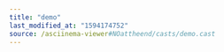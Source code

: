 ```yaml
---
title: "demo"
last_modified_at: "1594174752"
source: /asciinema-viewer#NOattheend/casts/demo.cast
---
```

